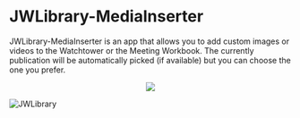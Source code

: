 # JWLibrary-MediaInserter
JWLibrary-MediaInserter is an app that allows you to add custom images or videos to the Watchtower or the Meeting Workbook. The currently publication will be automatically picked (if available) but you can choose the one you prefer.

<p align="center">
  <img src="https://user-images.githubusercontent.com/46404000/169495699-f9cf40ac-647d-4f26-a267-0c3e55eedae7.png">
</p>

![JWLibrary](https://user-images.githubusercontent.com/46404000/169491819-72bd7833-8df5-4345-a247-9edd1bcbee07.png)
